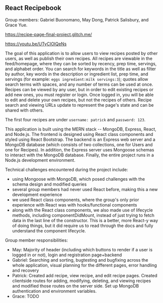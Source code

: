 ## React Recipebook
Group members: Gabriel Buonomano, May Dong, Patrick Salisbury, and Grace Yue.

https://recipe-page-final-project.glitch.me/

https://youtu.be/UTyCIOlQeNs

The goal of this application is to allow users to view recipes posted by other users, as well as publish their own recipes. All recipes are viewable in the feed/homepage, where they can be sorted by recency, prep time, servings, and alphabet order. You can search for keywords in the title as well as filter by author, key words in the description or ingredient list, prep time, and servings (for example: `eggs ingredient:milk servings:3`); quotes allow search terms with spaces, and any number of terms can be used at once. Recipes can be viewed by any user, but in order to edit existing recipes or add new ones, you must register or login. Once logged in, you will be able to edit and delete your own recipes, but not the recipes of others. Recipe search and viewing URLs update to represent the page's state and can be shared with others.

The first four recipes are under `username: patrick` and `password: 123`.

This application is built using the MERN stack -- MongoDB, Express, React, and Node.js. The frontend is designed using React class components and styled using React Bootstrap. The backend is an Express web server and a MongoDB database (which consists of two collections, one for Users and one for Recipes). In addition, the Express server uses Mongoose schemas to interact with the MongoDB database. Finally, the entire project runs in a Node.js development environment.

Technical challenges encountered during the project include:

- using Mongoose with MongoDB, which posed challenges with the schema design and modified queries
- several group members had never used React before, making this a new development experience
- we used React class components, where the group's only prior experience with React was with hooks/functional components
- along with the React class components, we also made use of lifecycle methods, including componentDidMount, instead of just trying to fetch data in the last line of the constructor. This is a better, more React-y way of doing things, but it did require us to read through the docs and fully understand the component lifecycle.

Group member responsibilities:
- May: Majority of header (including which buttons to render if a user is logged in or not), login and registration page+backend
- Gabriel: Searching and sorting, bugtesting and bugfixing across the whole application, visual planning for the different pages, error handling and recovery
- Patrick: Created add recipe, view recipe, and edit recipe pages. Created clientside routes for adding, modifying, deleting, and viewing recipes and modified those routes on the server side. Set up MongoDB authentication and environment variables.
- Grace: TODO
